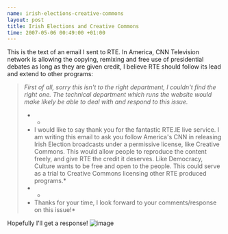 ```yaml
--- 
name: irish-elections-creative-commons 
layout: post 
title: Irish Elections and Creative Commons 
time: 2007-05-06 00:49:00 +01:00 
--- 
```


This
is the text of an email I sent to RTE. In America, CNN Television
network is allowing the copying, remixing and free use of presidential
debates as long as they are given credit, I believe RTE should follow
its lead and extend to other programs:  
> *First of all, sorry this isn't to the right department, I couldn't
> find the right one. The technical department which runs the website
> would make likely be able to deal with and respond to this issue.*  
> * *  
> * I would like to say thank you for the fantastic RTE.IE live service.
> I am writing this email to ask you follow America's CNN in releasing
> Irish Election broadcasts under a permissive license, like Creative
> Commons. This would allow people to reproduce the content freely, and
> give RTE the credit it deserves. Like Democracy, Culture wants to be
> free and open to the people. This could serve as a trial to Creative
> Commons licensing other RTE produced programs.*  
> * *  
> * Thanks for your time, I look forward to your comments/response on
> this issue!*

  
Hopefully I'll get a response!
![image](https://blogger.googleusercontent.com/tracker/7231752728434532377-4440941404557174809?l=neil.grogan.ie)
